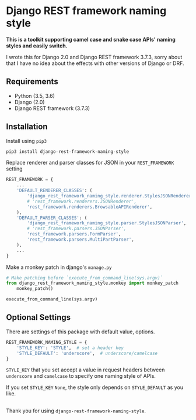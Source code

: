 
# Django REST framework naming style



**This is a toolkit supporting camel case and snake case APIs' naming styles and easily switch.**

I wrote this for Django 2.0 and Django REST framework 3.7.3, sorry about that I have no idea about the effects with other versions of Django or DRF.



## Requirements

* Python (3.5, 3.6)
* Django (2.0)
* Django REST framework (3.7.3)



## Installation

Install using `pip3`

```python
pip3 install django-rest-framework-naming-style
```

Replace renderer and parser classes for JSON in your `REST_FRAMEWORK` setting

```python
REST_FRAMEWORK = {
    ...
    'DEFAULT_RENDERER_CLASSES': (
        'django_rest_framework_naming_style.renderer.StylesJSONRenderer',
        # 'rest_framework.renderers.JSONRenderer',
        'rest_framework.renderers.BrowsableAPIRenderer',
    ),
    'DEFAULT_PARSER_CLASSES': (
        'django_rest_framework_naming_style.parser.StylesJSONParser',
        # 'rest_framework.parsers.JSONParser',
        'rest_framework.parsers.FormParser',
        'rest_framework.parsers.MultiPartParser',
    ),
    ...
}
```
Make a monkey patch in django's `manage.py`

```python
# Make patching before `execute_from_command_line(sys.argv)`
from django_rest_framework_naming_style.monkey import monkey_patch
    monkey_patch()

execute_from_command_line(sys.argv)
```



## Optional Settings

There are settings of this package with default value, options.

```python
REST_FRAMEWORK_NAMING_STYLE = {
    'STYLE_KEY': 'STYLE',  # set a header key
    'STYLE_DEFAULT': 'underscore',  # underscore/camelcase
}
```

`STYLE_KEY` that you set accept a value in request headers between `underscore` and `camelcase` to specify one naming style of APIs.

If you set `STYLE_KEY` `None`, the style only depends on `STYLE_DEFAULT` as you like.



##

Thank you for using `django-rest-framework-naming-style`.
